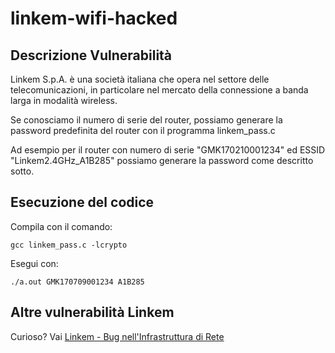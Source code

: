 # linkem-wifi-hacked

## Descrizione Vulnerabilità
Linkem S.p.A. è una società italiana che opera nel settore delle telecomunicazioni, in particolare nel mercato della 
connessione a banda larga in modalità wireless.

Se conosciamo il numero di serie del router, possiamo generare la password predefinita del router con il programma linkem_pass.c

Ad esempio per il router con numero di serie "GMK170210001234" ed ESSID "Linkem2.4GHz_A1B285" possiamo generare la password come descritto sotto.

## Esecuzione del codice

Compila con il comando:

`gcc linkem_pass.c -lcrypto`

Esegui con:

`./a.out GMK170709001234 A1B285`


## Altre vulnerabilità Linkem

Curioso? Vai [Linkem - Bug nell'Infrastruttura di Rete](https://github.com/eros23/linkem)
